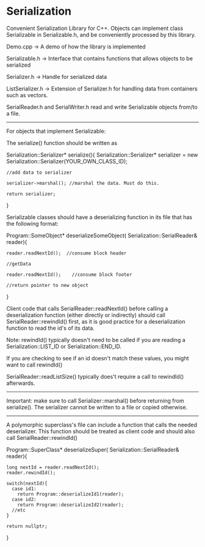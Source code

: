 # Serialization
Convenient Serialization Library for C++.
Objects can implement class Serializable in Serializable.h,
and be conveniently processed by this library.

Demo.cpp -> A demo of how the library is implemented

Serializable.h -> Interface that contains functions that allows objects to be serialized

Serializer.h -> Handle for serialized data

ListSerializer.h -> Extension of Serializer.h for handling data
from containers such as vectors.

SerialReader.h and SerialWriter.h read and write Serializable objects from/to a file.

***********************************************************
For objects that implement Serializable:

The serialize() function should be written as

  Serialization::Serializer* serialize(){
      Serialization::Serializer* serializer
      = new Serialization::Serializer(YOUR_OWN_CLASS_ID);

    //add data to serializer

    serializer->marshal(); //marshal the data. Must do this.

    return serializer;
  }

 Serializable classes should have
 a deserializing function in its file
 that has the following format:

   Program::SomeObject* deserializeSomeObject(
           Serialization::SerialReader& reader){

    reader.readNextId();  //consume block header

    //getData

    reader.readNextId(); 	//consume block footer

    //return pointer to new object
  }

 Client code that calls SerialReader::readNextId()
 before calling a deserialization function
 (either directly or indirectly)
 should call SerialReader::rewindId() first,
 as it is good practice for a deserialization
 function to read the id's of its data.

 Note:
 rewindId() typically doesn't
 need to be called if you are reading
 a Serialization::LIST_ID or
 Serialization::END_ID.

 If you are checking to see if an id
 doesn't match these values,
 you might want to call rewindId()

 SerialReader::readListSize() typically
 does't require a call to rewindId()
 afterwards.

 **********************************

 Important: make sure to call Serializer::marshal()
 before returning from serialize().
 The serializer cannot be written
 to a file or copied otherwise.

 **********************************
 A polymorphic superclass's file
 can include a function that calls
 the needed deserializer.
 This function should be treated as client code
 and should also call SerialReader::rewindId()

   Program::SuperClass* deserializeSuper(
       Serialization::SerialReader& reader){

    long nextId = reader.readNextId();
    reader.rewindId();

    switch(nextId){
      case id1:
        return Program::deserializeId1(reader);
      case id2:
        return Program::deserializeId2(reader);
      //etc
    }

    return nullptr;
  }
